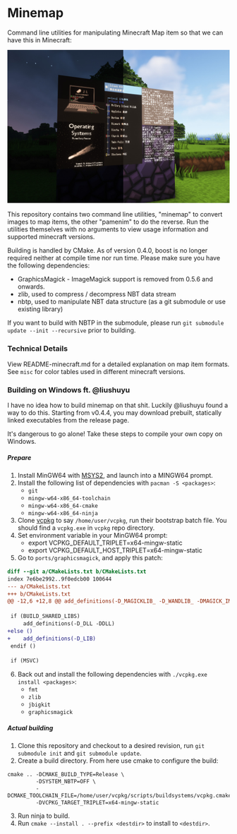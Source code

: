 # Minemap

Command line utilities for manipulating Minecraft Map item so that we can have this in Minecraft:

![Screenshot](Screenshot.jpg)

This repository contains two command line utilities, "minemap" to convert images to map items, the other "pamenim" to do the reverse. Run the utilities themselves with no arguments to view usage information and supported minecraft versions.

Building is handled by CMake. As of version 0.4.0, boost is no longer required neither at compile time nor run time. Please make sure you have the following dependencies:

* GraphicsMagick - ImageMagick support is removed from 0.5.6 and onwards.
* zlib, used to compress / decompress NBT data stream
* nbtp, used to manipulate NBT data structure (as a git submodule or use existing library)

If you want to build with NBTP in the submodule, please run `git submodule update --init --recursive` prior to building.

### Technical Details

View README-minecraft.md for a detailed explanation on map item formats. See `misc` for color tables used in different minecraft versions.

### Building on Windows ft. @liushuyu

I have no idea how to build minemap on that shit. Luckily @liushuyu found a way to do this. Starting from v0.4.4, you may download prebuilt, statically linked executables from the release page.

It's dangerous to go alone! Take these steps to compile your own copy on Windows.

##### Prepare

1. Install MinGW64 with [MSYS2](https://www.msys2.org/), and launch into a MINGW64 prompt.
2. Install the following list of dependencies with `pacman -S <packages>`:
    - `git`
    - `mingw-w64-x86_64-toolchain`
    - `mingw-w64-x86_64-cmake`
    - `mingw-w64-x86_64-ninja`
3. Clone [vcpkg](https://github.com/microsoft/vcpkg) to say `/home/user/vcpkg`, run their bootstrap batch file. You should find a `vcpkg.exe` in `vcpkg` repo directory.
4. Set environment variable in your MinGW64 prompt:
    - export VCPKG_DEFAULT_TRIPLET=x64-mingw-static
    - export VCPKG_DEFAULT_HOST_TRIPLET=x64-mingw-static
5. Go to `ports/graphicsmagick`, and apply this patch:
```diff
diff --git a/CMakeLists.txt b/CMakeLists.txt
index 7e6be2992..9f0edcb00 100644
--- a/CMakeLists.txt
+++ b/CMakeLists.txt
@@ -12,6 +12,8 @@ add_definitions(-D_MAGICKLIB_ -D_WANDLIB_ -DMAGICK_IMPLEMENTATION)
 
 if (BUILD_SHARED_LIBS)
     add_definitions(-D_DLL -DDLL)
+else ()
+    add_definitions(-D_LIB)
 endif ()
 
 if (MSVC)
```
6. Back out and install the following dependencies with `./vcpkg.exe install <packages>`:
   - `fmt`
   - `zlib`
   - `jbigkit`
   - `graphicsmagick`

##### Actual building

1. Clone this repository and checkout to a desired revision, run `git submodule init` and `git submodule update`.
2. Create a build directory. From here use cmake to configure the build:
```
cmake .. -DCMAKE_BUILD_TYPE=Release \
         -DSYSTEM_NBTP=OFF \
         -DCMAKE_TOOLCHAIN_FILE=/home/user/vcpkg/scripts/buildsystems/vcpkg.cmake
         -DVCPKG_TARGET_TRIPLET=x64-mingw-static
```
3. Run ninja to build.
4. Run `cmake --install . --prefix <destdir>` to install to `<destdir>`.
